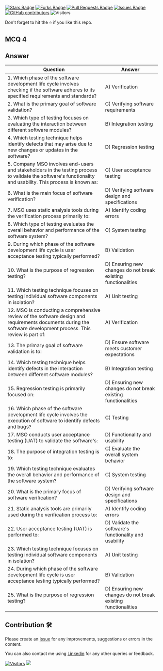 <a href="https://github.com/drshahizan/software-engineering/stargazers"><img src="https://img.shields.io/github/stars/drshahizan/software-engineering" alt="Stars Badge"/></a>
<a href="https://github.com/drshahizan/software-engineering/network/members"><img src="https://img.shields.io/github/forks/drshahizan/software-engineering" alt="Forks Badge"/></a>
<a href="https://github.com/drshahizan/software-engineering/pulls"><img src="https://img.shields.io/github/issues-pr/drshahizan/software-engineering" alt="Pull Requests Badge"/></a>
<a href="https://github.com/drshahizan/software-engineering"><img src="https://img.shields.io/github/issues/drshahizan/software-engineering" alt="Issues Badge"/></a>
<a href="https://github.com/drshahizan/software-engineering/graphs/contributors"><img alt="GitHub contributors" src="https://img.shields.io/github/contributors/drshahizan/software-engineering?color=2b9348"></a>
![Visitors](https://api.visitorbadge.io/api/visitors?path=https%3A%2F%2Fgithub.com%2Fdrshahizan%2Fsoftware-engineering&labelColor=%23d9e3f0&countColor=%23697689&style=flat)

Don't forget to hit the :star: if you like this repo.

## MCQ 4

## Answer

| Question | Answer |
|----------|--------|
| 1. Which phase of the software development life cycle involves checking if the software adheres to its specified requirements and standards? | A) Verification |
| 2. What is the primary goal of software validation? | C) Verifying software requirements |
| 3. Which type of testing focuses on evaluating the interaction between different software modules? | B) Integration testing |
| 4. Which testing technique helps identify defects that may arise due to new changes or updates in the software? | D) Regression testing |
| 5. Company MSO involves end-users and stakeholders in the testing process to validate the software's functionality and usability. This process is known as: | C) User acceptance testing |
| 6. What is the main focus of software verification? | D) Verifying software design and specifications |
| 7. MSO uses static analysis tools during the verification process primarily to: | A) Identify coding errors |
| 8. Which type of testing evaluates the overall behavior and performance of the software system? | C) System testing |
| 9. During which phase of the software development life cycle is user acceptance testing typically performed? | B) Validation |
| 10. What is the purpose of regression testing? | D) Ensuring new changes do not break existing functionalities |
| 11. Which testing technique focuses on testing individual software components in isolation? | A) Unit testing |
| 12. MSO is conducting a comprehensive review of the software design and requirements documents during the software development process. This review is part of: | A) Verification |
| 13. The primary goal of software validation is to: | D) Ensure software meets customer expectations |
| 14. Which testing technique helps identify defects in the interaction between different software modules? | B) Integration testing |
| 15. Regression testing is primarily focused on: | D) Ensuring new changes do not break existing functionalities |
| 16. Which phase of the software development life cycle involves the execution of software to identify defects and bugs? | C) Testing |
| 17. MSO conducts user acceptance testing (UAT) to validate the software's: | D) Functionality and usability |
| 18. The purpose of integration testing is to: | C) Evaluate the overall system behavior |
| 19. Which testing technique evaluates the overall behavior and performance of the software system? | C) System testing |
| 20. What is the primary focus of software verification? | D) Verifying software design and specifications |
| 21. Static analysis tools are primarily used during the verification process to: | A) Identify coding errors |
| 22. User acceptance testing (UAT) is performed to: | D) Validate the software's functionality and usability |
| 23. Which testing technique focuses on testing individual software components in isolation? | A) Unit testing |
| 24. During which phase of the software development life cycle is user acceptance testing typically performed? | B) Validation |
| 25. What is the purpose of regression testing? | D) Ensuring new changes do not break existing functionalities |

## Contribution 🛠️
Please create an [Issue](https://github.com/drshahizan/learn-php/issues) for any improvements, suggestions or errors in the content.

You can also contact me using [Linkedin](https://www.linkedin.com/in/drshahizan/) for any other queries or feedback.

[![Visitors](https://api.visitorbadge.io/api/visitors?path=https%3A%2F%2Fgithub.com%2Fdrshahizan&labelColor=%23697689&countColor=%23555555&style=plastic)](https://visitorbadge.io/status?path=https%3A%2F%2Fgithub.com%2Fdrshahizan)
![](https://hit.yhype.me/github/profile?user_id=81284918)


